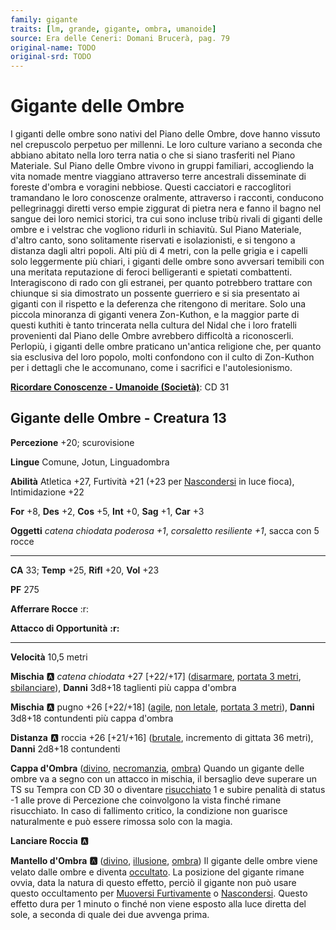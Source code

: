 ```yaml
---
family: gigante
traits: [lm, grande, gigante, ombra, umanoide]
source: Era delle Ceneri: Domani Brucerà, pag. 79
original-name: TODO
original-srd: TODO
---
```


# Gigante delle Ombre

I giganti delle ombre sono nativi del Piano delle Ombre, dove hanno vissuto nel crepuscolo perpetuo per millenni. Le loro culture variano a seconda che abbiano abitato nella loro terra natia o che si siano trasferiti nel Piano Materiale. Sul Piano delle Ombre vivono in gruppi familiari, accogliendo la vita nomade mentre viaggiano attraverso terre ancestrali disseminate di foreste d'ombra e voragini nebbiose. Questi cacciatori e raccoglitori tramandano le loro conoscenze oralmente, attraverso i racconti, conducono pellegrinaggi diretti verso empie ziggurat di pietra nera e fanno il bagno nel sangue dei loro nemici storici, tra cui sono incluse tribù rivali di giganti delle ombre e i velstrac che vogliono ridurli in schiavitù. Sul Piano Materiale, d'altro canto, sono solitamente riservati e isolazionisti, e si tengono a distanza dagli altri popoli. Alti più di 4 metri, con la pelle grigia e i capelli solo leggermente più chiari, i giganti delle ombre sono avversari temibili con una meritata reputazione di feroci belligeranti e spietati combattenti. Interagiscono di rado con gli estranei, per quanto potrebbero trattare con chiunque si sia dimostrato un possente guerriero e si sia presentato ai giganti con il rispetto e la deferenza che ritengono di meritare. Solo una piccola minoranza di giganti venera Zon-Kuthon, e la maggior parte di questi kuthiti è tanto trincerata nella cultura del Nidal che i loro fratelli provenienti dal Piano delle Ombre avrebbero difficoltà a riconoscerli. Perlopiù, i giganti delle ombre praticano un'antica religione che, per quanto sia esclusiva del loro popolo, molti confondono con il culto di Zon-Kuthon per i dettagli che le accomunano, come i sacrifici e l'autolesionismo.

**[Ricordare Conoscenze - Umanoide (Società)](/azioni/ricordare-conoscenze)**: CD 31

## Gigante delle Ombre - Creatura 13

**Percezione** +20; scurovisione

**Lingue** Comune, Jotun, Linguadombra

**Abilità** Atletica +27, Furtività +21 (+23 per [Nascondersi](/azioni/nascondersi) in luce fioca), Intimidazione +22

**For** +8, **Des** +2, **Cos** +5, **Int** +0, **Sag** +1, **Car** +3

**Oggetti** *catena chiodata* *poderosa +1*, *corsaletto* *resiliente +1*, sacca con 5 rocce

***

**CA** 33; **Temp** +25, **Rifl** +20, **Vol** +23

**PF** 275

**Afferrare Rocce** :r:

**Attacco di Opportunità** **:r:**

***

**Velocità** 10,5 metri

**Mischia** :a: *catena chiodata* +27 \[+22/+17] ([disarmare](/tratti/disarmare), [portata 3 metri](/tratti/portata), [sbilanciare](/tratti/sbilanciare)), **Danni** 3d8+18 taglienti più cappa d'ombra

**Mischia** :a: pugno +26 \[+22/+18] ([agile](/tratti/agile), [non letale](/tratti/non-letale), [portata 3 metri](/tratti/portata)), **Danni** 3d8+18 contundenti più cappa d'ombra

**Distanza** :a: roccia +26 \[+21/+16] ([brutale](/tratti/brutale), incremento di gittata 36 metri), **Danni** 2d8+18 contundenti

**Cappa d'Ombra** ([divino](/tratti/divino), [necromanzia](/tratti/necromanzia), [ombra](/tratti/ombra)) Quando un gigante delle ombre va a segno con un attacco in mischia, il bersaglio deve superare un TS su Tempra con CD 30 o diventare [risucchiato](/condizioni/risucchiato) 1 e subire penalità di status -1 alle prove di Percezione che coinvolgono la vista finché rimane risucchiato. In caso di fallimento critico, la condizione non guarisce naturalmente e può essere rimossa solo con la magia.

**Lanciare Roccia** :a:

**Mantello d'Ombra** **:a:** ([divino](/tratti/divino), [illusione](/tratti/illusione), [ombra](/tratti/ombra)) Il gigante delle ombre viene velato dalle ombre e diventa [occultato](/condizioni/occultato). La posizione del gigante rimane ovvia, data la natura di questo effetto, perciò il gigante non può usare questo occultamento per [Muoversi Furtivamente](/azioni/muoversi-furtivamente) o [Nascondersi](/azioni/nascondersi). Questo effetto dura per 1 minuto o finché non viene esposto alla luce diretta del sole, a seconda di quale dei due avvenga prima.

